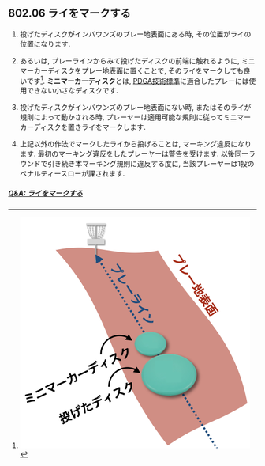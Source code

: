 ## 802.06 ライをマークする

1. 投げたディスクがインバウンズのプレー地表面にある時,
その位置がライの位置になります.

1. あるいは,
プレーラインからみて投げたディスクの前端に触れるように,
ミニマーカーディスクをプレー地表面に置くことで,
そのライをマークしても良いです[^1].
**ミニマーカーディスク**とは,
[PDGA技術標準](https://www.pdga.com/technical-standards)に適合したプレーには使用できない小さなディスクです.

1. 投げたディスクがインバウンズのプレー地表面にない時,
またはそのライが規則によって動かされる時,
プレーヤーは適用可能な規則に従ってミニマーカーディスクを置きライをマークします.

1. 上記以外の作法でマークしたライから投げることは,
マーキング違反になります.
最初のマーキング違反をしたプレーヤーは警告を受けます.
以後同一ラウンドで引き続き本マーキング規則に違反する度に,
当該プレーヤーは1投のペナルティースローが課されます.

##### [Q&A: ライをマークする](qa-mar)


[^1]: ![ライをマークする](assets/img/marking.png)
